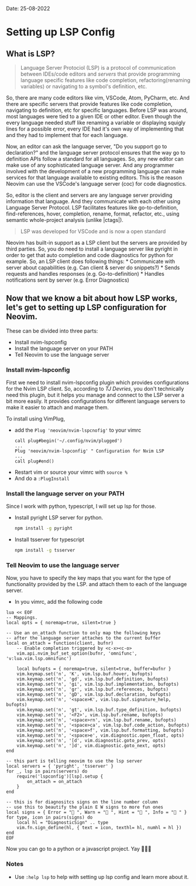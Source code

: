 Date: 25-08-2022
# Setting up LSP Config

## What is LSP?

>Language Server Protociol (LSP) is a protocol of communication between
>IDEs/code editors and *servers* that provide programming language specific
>features like code completion, refactoring(renaming variables) or navigating
>to a symbol's definition, etc.

So, there are many code editors like vim, VSCode, Atom, PyCharm, etc. And there
are specific servers that provide features like code completion, navigating to
definition, etc for specific languages. Before LSP was around, most languages
were tied to a given IDE or other editor. Even though the every language needed
stuff like renaming a variable or displaying squigly lines for a possible
error, every IDE had it's own way of implementing that and they had to
implement that for each language.

Now, an editor can ask the language server, "Do you support go to declaration?"
and the language server protocol ensures that the way go to definition APIs
follow a standard for all languages. So, any new editor can make use of any
sophisticated language server. And any programmer involved with the development
of a new programming language can make services for that language available to
existing editors. This is the reason Neovim can use the VSCode's language
server (coc) for code diagnostics.

So, editor is the client and servers are any language server providing
information that language. And they communicate with each other using Language
Server Protocol. LSP facilitates features like go-to-definition,
find-references, hover, completion, rename, format, refactor, etc., using
semantic whole-project analysis (unlike |ctags|).

> LSP was developed for VSCode and is now a open standard

Neovim has built-in support as a LSP client but the servers are provided by
third parties. So, you do need to install a language server like pyright in
order to get that auto completion and code diagnostics for python for example.
So, an LSP client does following things:
    * Communicate with server about capabilities (e.g. Can client & server do snippets?)
    * Sends requests and handles responses (e.g. Go-to-definition)
    * Handles notifications sent by server (e.g. Error Diagnostics)

## Now that we know a bit about how LSP works, let's get to setting up LSP configuration for Neovim.
These can be divided into three parts:
* Install nvim-lspconfig
* Install the language server on your PATH
* Tell Neovim to use the language server

### Install nvim-lspconfig
First we need to install nvim-lspconfig plugin which provides configurations
for the Nvim LSP client. So, according to *TJ Devries*, you don't technically
need this plugin, but it helps you manage and connect to the LSP server a bit
more easily. It provides configurations for different language servers to make
it easier to attach and manage them.

To install using VimPlug,
* add the `Plug 'neovim/nvim-lspcnofig'` to your vimrc
  ```vim
  call plug#begin('~/.config/nvim/plugged')
  ...
  Plug 'neovim/nvim-lspconfig' " Configuration for Nvim LSP
  ...
  call plug#end()
  ```
* Restart vim or source your vimrc with `source %`
* And do a `:PlugInstall`

### Install the language server on your PATH
Since I work with python, typescript, I will set up lsp for those.
* Install pyright LSP server for python.
  ```sh
  npm install -g pyright
  ```
* Install tsserver for typescript
  ```sh
  npm install -g tsserver
  ```

### Tell Neovim to use the language server
Now, you have to specify the key maps that you want for the type of functionality
provided by the LSP. and attach them to each of the language server.
* In you vimrc, add the following code
```vim
lua << EOF
-- Mappings.
local opts = { noremap=true, silent=true }

-- Use an on_attach function to only map the following keys
-- after the language server attaches to the current buffer
local on_attach = function(client, bufnr)
    -- Enable completion triggered by <c-x><c-o>
    vim.api.nvim_buf_set_option(bufnr, 'omnifunc', 'v:lua.vim.lsp.omnifunc')

    local bufopts = { noremap=true, silent=true, buffer=bufnr }
    vim.keymap.set('n', 'K', vim.lsp.buf.hover, bufopts)
    vim.keymap.set('n', 'gd', vim.lsp.buf.definition, bufopts)
    vim.keymap.set('n', 'gi', vim.lsp.buf.implementation, bufopts)
    vim.keymap.set('n', 'gr', vim.lsp.buf.references, bufopts)
    vim.keymap.set('n', 'gD', vim.lsp.buf.declaration, bufopts)
    vim.keymap.set('n', '<space>K', vim.lsp.buf.signature_help, bufopts)
    vim.keymap.set('n', 'gt', vim.lsp.buf.type_definition, bufopts)
    vim.keymap.set('n', '<F2>', vim.lsp.buf.rename, bufopts)
    vim.keymap.set('n', '<space>rn', vim.lsp.buf.rename, bufopts)
    vim.keymap.set('n', '<space>ca', vim.lsp.buf.code_action, bufopts)
    vim.keymap.set('n', '<space>f', vim.lsp.buf.formatting, bufopts)
    vim.keymap.set('n', '<space>e', vim.diagnostic.open_float, opts)
    vim.keymap.set('n', '[d', vim.diagnostic.goto_prev, opts)
    vim.keymap.set('n', ']d', vim.diagnostic.goto_next, opts)
end

-- this part is telling neovim to use the lsp server
local servers = { 'pyright', 'tsserver' }
for _, lsp in pairs(servers) do
    require('lspconfig')[lsp].setup {
        on_attach = on_attach
    }
end

-- this is for diagnositcs signs on the line number column
-- use this to beautify the plain E W signs to more fun ones
local signs = { Error = " ", Warn = " ", Hint = " ", Info = " " } 
for type, icon in pairs(signs) do
    local hl = "DiagnosticSign" .. type
    vim.fn.sign_define(hl, { text = icon, texthl= hl, numhl = hl })
end
EOF
```

Now you can go to a python or a javascript project. Yay 🎉🎉🎉

### Notes
* Use `:help lsp` to help with setting up lsp config and learn more about it.

